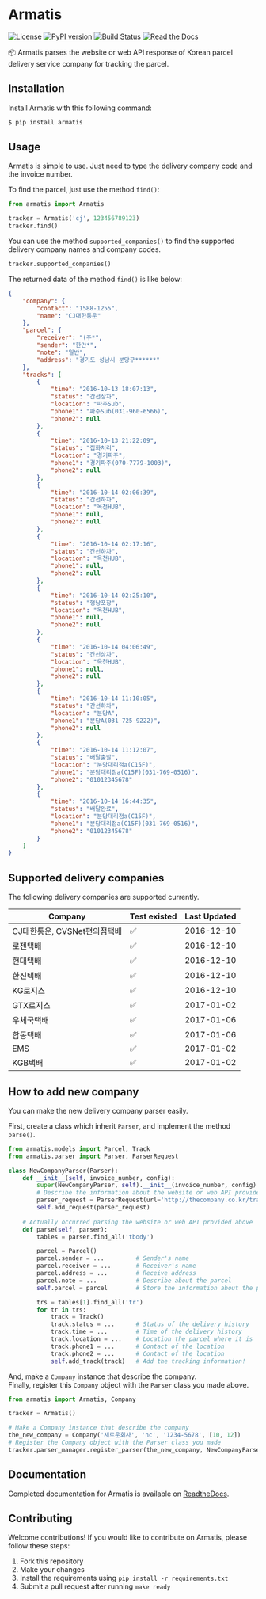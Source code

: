 # Armatis

[![License](https://img.shields.io/badge/License-BSD%202--Clause-blue.svg)](https://opensource.org/licenses/BSD-2-Clause)
[![PyPI version](https://badge.fury.io/py/armatis.svg)](https://badge.fury.io/py/armatis)
[![Build Status](https://travis-ci.org/iBluemind/armatis.svg?branch=master)](https://travis-ci.org/iBluemind/armatis)
[![Read the Docs](https://readthedocs.org/projects/armatis/badge/)](http://armatis.readthedocs.io/en/latest/)

:package: Armatis parses the website or web API response of Korean parcel delivery service company for tracking the parcel.


## Installation

Install Armatis with this following command:

```sh
$ pip install armatis
```


## Usage

Armatis is simple to use. Just need to type the delivery company code and the invoice number.

To find the parcel, just use the method ```find()```:

```python
from armatis import Armatis

tracker = Armatis('cj', 123456789123)
tracker.find()
```

You can use the method ```supported_companies()``` to find the supported delivery company names and company codes.

```python
tracker.supported_companies()

```

The returned data of the method ```find()``` is like below:

```json
{
	"company": {
		"contact": "1588-1255",
		"name": "CJ대한통운"
	}, 
	"parcel": {
		"receiver": "(주*",
		"sender": "한만*",
		"note": "일반",
		"address": "경기도 성남시 분당구******"
	},
	"tracks": [
		{
			"time": "2016-10-13 18:07:13",
			"status": "간선상차",
			"location": "파주Sub",
			"phone1": "파주Sub(031-960-6566)",
			"phone2": null
		},
		{
			"time": "2016-10-13 21:22:09",
			"status": "집화처리",
			"location": "경기파주",
			"phone1": "경기파주(070-7779-1003)",
			"phone2": null
		},
		{
			"time": "2016-10-14 02:06:39",
			"status": "간선하차",
			"location": "옥천HUB",
			"phone1": null,
			"phone2": null
		}, 
		{
			"time": "2016-10-14 02:17:16",
			"status": "간선하차",
			"location": "옥천HUB",
			"phone1": null,
			"phone2": null
		}, 
		{
			"time": "2016-10-14 02:25:10",
			"status": "행낭포장",
			"location": "옥천HUB",
			"phone1": null,
			"phone2": null
		}, 
		{
			"time": "2016-10-14 04:06:49",
			"status": "간선상차",
			"location": "옥천HUB",
			"phone1": null,
			"phone2": null
		},
		{
			"time": "2016-10-14 11:10:05",
			"status": "간선하차",
			"location": "분당A",
			"phone1": "분당A(031-725-9222)",
			"phone2": null
		},
		{
			"time": "2016-10-14 11:12:07",
			"status": "배달출발",
			"location": "분당대리점a(C15F)",
			"phone1": "분당대리점a(C15F)(031-769-0516)",
			"phone2": "01012345678"
		},
		{
			"time": "2016-10-14 16:44:35",
			"status": "배달완료",
			"location": "분당대리점a(C15F)",
			"phone1": "분당대리점a(C15F)(031-769-0516)",
			"phone2": "01012345678"
		}
	]
}
```


## Supported delivery companies

The following delivery companies are supported currently.

Company | Test existed | Last Updated
---- | ---- | ----
CJ대한통운, CVSNet편의점택배 | :white_check_mark: | 2016-12-10  
로젠택배 | :white_check_mark: | 2016-12-10  
현대택배 | :white_check_mark: | 2016-12-10  
한진택배 | :white_check_mark: | 2016-12-10  
KG로지스 | :white_check_mark: | 2016-12-10  
GTX로지스 | :white_check_mark: | 2017-01-02  
우체국택배 | :white_check_mark: | 2017-01-06  
합동택배 | :white_check_mark: | 2017-01-06  
EMS | :white_check_mark: | 2017-01-02  
KGB택배 | :white_check_mark: | 2017-01-02  


## How to add new company

You can make the new delivery company parser easily.

First, create a class which inherit ```Parser```, and implement the method ```parse()```.

```python
from armatis.models import Parcel, Track
from armatis.parser import Parser, ParserRequest

class NewCompanyParser(Parser):
    def __init__(self, invoice_number, config):
        super(NewCompanyParser, self).__init__(invoice_number, config)
        # Describe the information about the website or web API provided by the delivery company 
        parser_request = ParserRequest(url='http://thecompany.co.kr/tracking?invno=%s' % self.invoice_number)
        self.add_request(parser_request)
        
    # Actually occurred parsing the website or web API provided above 
    def parse(self, parser):
        tables = parser.find_all('tbody')

        parcel = Parcel()
        parcel.sender = ...         # Sender's name
        parcel.receiver = ...       # Receiver's name
        parcel.address = ...        # Receive address
        parcel.note = ...           # Describe about the parcel
        self.parcel = parcel        # Store the information about the parcel!

        trs = tables[1].find_all('tr')
        for tr in trs:
            track = Track()
            track.status = ...      # Status of the delivery history
            track.time = ...        # Time of the delivery history
            track.location = ...    # Location the parcel where it is 
            track.phone1 = ...      # Contact of the location
            track.phone2 = ...      # Contact of the location
            self.add_track(track)   # Add the tracking information!
```

And, make a ```Company``` instance that describe the company.   
Finally, register this ```Company``` object with the ```Parser``` class you made above.

```python
from armatis import Armatis, Company

tracker = Armatis()

# Make a Company instance that describe the company
the_new_company = Company('새로운회사', 'nc', '1234-5678', [10, 12])
# Register the Company object with the Parser class you made
tracker.parser_manager.register_parser(the_new_company, NewCompanyParser)
```


## Documentation

Completed documentation for Armatis is available on [ReadtheDocs](http://armatis.readthedocs.io/en/latest/).


## Contributing

Welcome contributions! If you would like to contribute on Armatis, please
follow these steps:

1. Fork this repository
2. Make your changes
3. Install the requirements using `pip install -r requirements.txt`
4. Submit a pull request after running `make ready`

